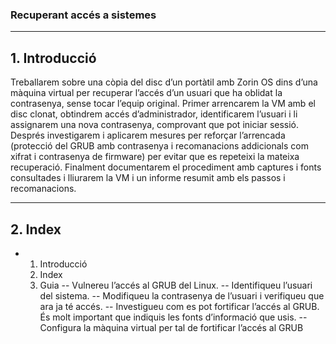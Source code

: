 ### Recuperant accés a sistemes

---

## 1. Introducció

Treballarem sobre una còpia del disc d’un portàtil amb Zorin OS dins d’una màquina virtual per recuperar l’accés d’un usuari que ha oblidat la contrasenya, sense tocar l’equip original. Primer arrencarem la VM amb el disc clonat, obtindrem accés d’administrador, identificarem l’usuari i li assignarem una nova contrasenya, comprovant que pot iniciar sessió. Després investigarem i aplicarem mesures per reforçar l’arrencada (protecció del GRUB amb contrasenya i recomanacions addicionals com xifrat i contrasenya de firmware) per evitar que es repeteixi la mateixa recuperació. Finalment documentarem el procediment amb captures i fonts consultades i lliurarem la VM i un informe resumit amb els passos i recomanacions.

---

## 2. Index

- 1. Introducció
  2. Index
  3. Guia
-- Vulnereu l’accés al GRUB del Linux.
-- Identifiqueu l’usuari del sistema.
-- Modifiqueu la contrasenya de l’usuari i verifiqueu que ara ja té accés.
-- Investigueu com es pot fortificar l’accés al GRUB. És molt important que indiquis les fonts d’informació que usis.
-- Configura la màquina virtual per tal de fortificar l’accés al GRUB

